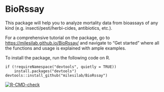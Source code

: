 BioRssay
========

This package will help you to analyze mortality data from bioassays of
any kind (e.g. insecti/pesti/herbi-cides, antibiotics, etc.).

For a comprehensive tutorial on the package, go to
<a href="https://milesilab.github.io/BioRssay/" class="uri">https://milesilab.github.io/BioRssay/</a>
and navigate to “Get started” where all the functions and usage is
explained with ample examples.

To install the package, run the following code on R.

    if (!requireNamespace("devtools", quietly = TRUE)) 
        install.packages("devtools") 
    devtools::install_github("milesilab/BioRssay")

<!-- badges: start -->
[![R-CMD-check](https://github.com/milesilab/BioRssay/workflows/R-CMD-check/badge.svg)](https://github.com/milesilab/BioRssay/actions)
<!-- badges: end -->
